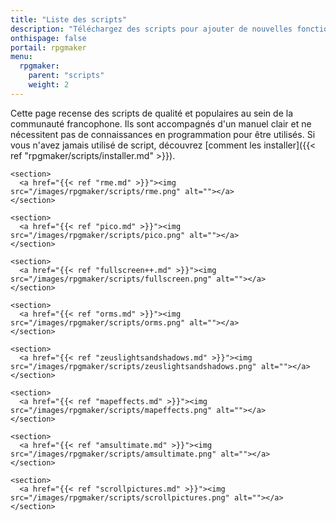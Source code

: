 ```yaml
---
title: "Liste des scripts"
description: "Téléchargez des scripts pour ajouter de nouvelles fonctionnalités à vos jeux RPG Maker, sans savoir programmer. Donnez un souffle nouveau à vos jeux grâce aux scripts RME, Fullscreen++, ORMS, et bien d'autres !"
onthispage: false
portail: rpgmaker
menu:
  rpgmaker:
    parent: "scripts"
    weight: 2
---
```


Cette page recense des scripts de qualité et populaires au sein de la communauté francophone. Ils sont accompagnés d'un manuel clair et ne nécessitent pas de connaissances en programmation pour être utilisés. Si vous n'avez jamais utilisé de script, découvrez [comment les installer]({{< ref "rpgmaker/scripts/installer.md" >}}).

<div id="scripts-flex-container">

    <section>
      <a href="{{< ref "rme.md" >}}"><img src="/images/rpgmaker/scripts/rme.png" alt=""></a>
    </section>

    <section>
      <a href="{{< ref "pico.md" >}}"><img src="/images/rpgmaker/scripts/pico.png" alt=""></a>
    </section>

    <section>
      <a href="{{< ref "fullscreen++.md" >}}"><img src="/images/rpgmaker/scripts/fullscreen.png" alt=""></a>
    </section>

    <section>
      <a href="{{< ref "orms.md" >}}"><img src="/images/rpgmaker/scripts/orms.png" alt=""></a>
    </section>

    <section>
      <a href="{{< ref "zeuslightsandshadows.md" >}}"><img src="/images/rpgmaker/scripts/zeuslightsandshadows.png" alt=""></a>
    </section>

    <section>
      <a href="{{< ref "mapeffects.md" >}}"><img src="/images/rpgmaker/scripts/mapeffects.png" alt=""></a>
    </section>

    <section>
      <a href="{{< ref "amsultimate.md" >}}"><img src="/images/rpgmaker/scripts/amsultimate.png" alt=""></a>
    </section>

    <section>
      <a href="{{< ref "scrollpictures.md" >}}"><img src="/images/rpgmaker/scripts/scrollpictures.png" alt=""></a>
    </section>
</div>
